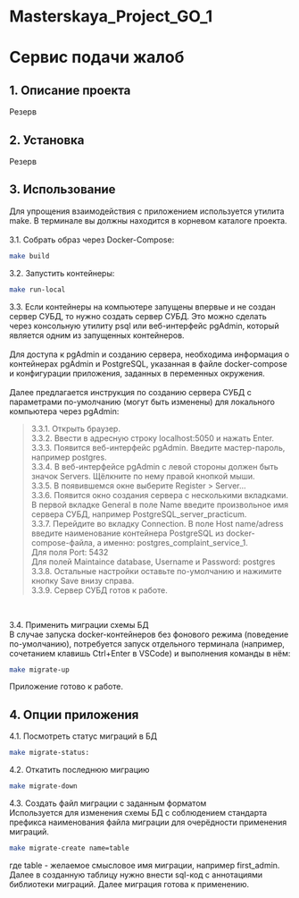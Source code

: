 # Masterskaya_Project_GO_1

# Сервис подачи жалоб

## 1. Описание проекта
Резерв

## 2. Установка
Резерв

## 3. Использование
Для упрощения взаимодействия с приложением используется утилита make. В терминале вы должны находится в корневом каталоге проекта.<br><br>
3.1. Собрать образ через Docker-Compose:
```bash
make build
```
3.2. Запустить контейнеры:
```bash
make run-local
```
3.3. Если контейнеры на компьютере запущены впервые и не создан сервер СУБД, то нужно создать сервер СУБД. Это можно сделать через консольную утилиту psql или веб-интерфейс pgAdmin, который является одним из запущенных контейнеров.<br><br>
Для доступа к pgAdmin и созданию сервера, необходима информация о контейнерах pgAdmin и PostgreSQL, указанная в файле docker-compose и конфигурации приложения, заданных в переменных окружения.<br><br>
Далее предлагается инструкция по созданию сервера СУБД с параметрами по-умолчанию (могут быть изменены) для локального компьютера через pgAdmin:<br>
 
>3.3.1. Открыть браузер.<br>
3.3.2. Ввести в адресную строку localhost:5050 и нажать Enter.<br>
3.3.3. Появится веб-интерфейс pgAdmin. Введите мастер-пароль, например postgres.<br>
3.3.4. В веб-интерфейсе pgAdmin с левой стороны должен быть значок Servers. Щёлкните по нему правой кнопкой мыши.<br>
3.3.5. В появившемся окне выберите Register > Server...<br>
3.3.6. Появится окно создания сервера с несколькими вкладками. В первой вкладке General в поле Name введите произвольное имя сервера СУБД, например PostgreSQL_server_practicum.<br>
3.3.7. Перейдите во вкладку Connection. В поле Host name/adress введите наименование контейнера PostgreSQL из docker-compose-файла, а именно: postgres_complaint_service_1.<br>
Для поля Port: 5432<br>
Для полей Maintaince database, Username и Password: postgres<br>
3.3.8. Остальные настройки оставьте по-умолчанию и нажимите кнопку Save внизу справа.<br>
3.3.9. Сервер СУБД готов к работе.<br>
<br>

3.4. Применить миграции схемы БД<br>
В случае запуска docker-контейнеров без фонового режима (поведение по-умолчанию), потребуется запуск отдельного терминала (например, сочетанием клавишь Ctrl+Enter в VSCode) и выполнения команды в нём:
```bash
make migrate-up
```
Приложение готово к работе.

## 4. Опции приложения
4.1. Посмотреть статус миграций в БД
```bash
make migrate-status:
```
4.2. Откатить последнюю миграцию
```bash
make migrate-down
```
4.3. Создать файл миграции с заданным форматом<br>
Используется для изменения схемы БД с соблюдением стандарта префикса наименования файла миграции для очерёдности применения миграций.
```bash
make migrate-create name=table
```
где table - желаемое смысловое имя миграции, например first_admin.<br>
Далее в созданную таблицу нужно внести sql-код с аннотациями библиотеки миграций. Далее миграция готова к применению.
